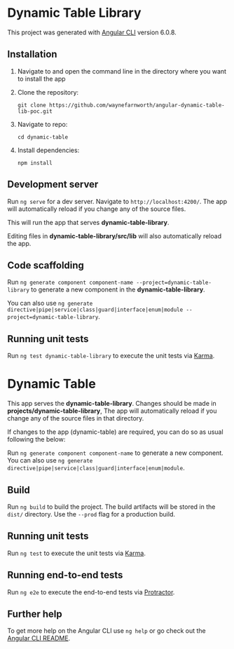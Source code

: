 # Dynamic Table Library

This project was generated with [Angular CLI](https://github.com/angular/angular-cli) version 6.0.8.

## Installation

1. Navigate to and open the command line in the directory where you want to install the app
2. Clone the repository:

   `git clone https://github.com/waynefarnworth/angular-dynamic-table-lib-poc.git`

3. Navigate to repo:

   `cd dynamic-table`

4. Install dependencies:

   `npm install`

## Development server

Run `ng serve` for a dev server. Navigate to `http://localhost:4200/`. The app will automatically reload if you change any of the source files.

This will run the app that serves **dynamic-table-library**.

Editing files in **dynamic-table-library/src/lib** will also automatically reload the app.

## Code scaffolding

Run `ng generate component component-name --project=dynamic-table-library` to generate a new component in the **dynamic-table-library**.

You can also use `ng generate directive|pipe|service|class|guard|interface|enum|module --project=dynamic-table-library`.

## Running unit tests

Run `ng test dynamic-table-library` to execute the unit tests via [Karma](https://karma-runner.github.io).

# Dynamic Table

This app serves the **dynamic-table-library**. Changes should be made in **projects/dynamic-table-library**, The app will automatically reload if you change any of the source files in that directory.

If changes to the app (dynamic-table) are required, you can do so as usual following the below:

Run `ng generate component component-name` to generate a new component. You can also use `ng generate directive|pipe|service|class|guard|interface|enum|module`.

## Build

Run `ng build` to build the project. The build artifacts will be stored in the `dist/` directory. Use the `--prod` flag for a production build.

## Running unit tests

Run `ng test` to execute the unit tests via [Karma](https://karma-runner.github.io).

## Running end-to-end tests

Run `ng e2e` to execute the end-to-end tests via [Protractor](http://www.protractortest.org/).

## Further help

To get more help on the Angular CLI use `ng help` or go check out the [Angular CLI README](https://github.com/angular/angular-cli/blob/master/README.md).
